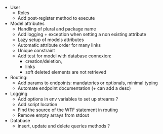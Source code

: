 - User
    - Roles
    - Add post-register method to execute
- Model attributes
    - Handling of plural and package name
    - Add logging + exception when setting a non existing attribute
    - Lazy setup of models attributes
    - Automatic attribute order for many links
    - Unique constraint
    - Add test for model with database connexion: 
        - creation/deletion, 
        - links
        - soft deleted elements are not retrieved 
- Routing:
    - Add params to endpoints: mandatories or optionals, minimal typing
    - Automate endpoint documentation (+ can add a desc)
- Logging
    - Add options in env variables to set up streams ?
    - Add script location
    - Find the source of the WTF statement in routing
    - Remove empty arrays from stdout
- Database 
    - insert, update and delete queries methods ?